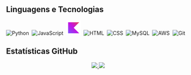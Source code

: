## Linguagens e Tecnologias 

<div style="display: inline-block">
  <img alt="Python" title="Python" width = "40px" src="https://cdn.jsdelivr.net/gh/devicons/devicon@latest/icons/python/python-original.svg"/>&nbsp;
  <img alt="JavaScript" title="JavaScript" width = "40px" src="https://cdn.jsdelivr.net/gh/devicons/devicon@latest/icons/javascript/javascript-original.svg"/>&nbsp;
  <img alt="Kotlin" title="Kotlin" width = "40px" src="https://github.com/devicons/devicon/blob/v2.17.0/icons/kotlin/kotlin-original.svg"/>&nbsp;
  <img alt="HTML" title="HTML" width="40px" src="https://cdn.jsdelivr.net/gh/devicons/devicon@latest/icons/html5/html5-original.svg"/>&nbsp;
  <img alt="CSS" title="CSS" width="40px" src="https://cdn.jsdelivr.net/gh/devicons/devicon@latest/icons/css3/css3-original.svg"/>&nbsp;
  <img alt="MySQL" title="MySQL" width="40px" src="https://cdn.jsdelivr.net/gh/devicons/devicon@latest/icons/mysql/mysql-original-wordmark.svg"/>&nbsp;
  <img alt="AWS" title="AWS" width="40px" src="https://cdn.jsdelivr.net/gh/devicons/devicon@latest/icons/amazonwebservices/amazonwebservices-original-wordmark.svg"/>&nbsp;
  <img alt="Git" title="Git" width="40px" src="https://cdn.jsdelivr.net/gh/devicons/devicon@latest/icons/git/git-original.svg"/>&nbsp;
</div>

 <br>    
 
 ## Estatísticas GitHub
 
<div>
   <p align="center">
  <a href="https://github.com/OdaGab">
  <img height="1500em" src="https://github-readme-stats.vercel.app/api?username=ivykkj&theme=dark&show_icons=true" />
  <img height="150em" src="https://github-readme-stats.vercel.app/api/top-langs/?username=ivykkj&layout-compact&theme=dark&show_icons=true" />
  </p>
</div>
